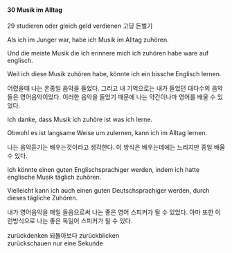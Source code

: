 #### 30 Musik im Alltag
29 studieren oder gleich geld verdienen 고딩 돈벌기

Als ich im Junger war, habe ich Musik im Alltag zuhören. 

Und die meiste Musik die ich erinnere mich ich zuhören habe ware auf englisch. 

Weil ich diese Musik zuhören habe, könnte ich ein bissche Englisch lernen.

어렸을때 나는 온종일 음악을 들었다. 그리고 내 기억으로는 내가 들었던 대다수의 음악들은 영어음악이었다. 이러한 음악을 들었기 때문에 나는 약간이나마 영어를 배울 수 있었다.

Ich danke, dass Musik ich zuhöre ist was ich lerne. 

Obwohl es ist langsame Weise um zulernen, kann ich im Alltag lernen. 

나는 음악듣기는 배우는것이라고 생각한다. 이 방식은 배우는데에는 느리지만 종일 배울 수 있다.

Ich könnte einen guten Englischsprachiger werden, indem ich hatte englische Musik täglich zuhören. 

Vielleicht kann ich auch einen guten Deutschsprachiger werden, durch dieses tägliche Zuhören. 

내가 영어음악을 매일 들음으로써 나는 좋은 영어 스피커가 될 수 있었다.
아마 또한 이런방식으로 나는 좋은 독일어 스피커가 될 수 있다.


zurückdenken                            되돌아보다
zurückblicken	
zurückschauen
nur eine Sekunde